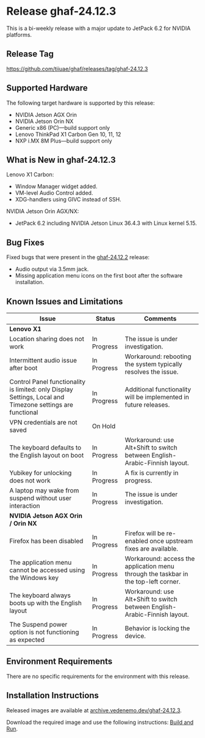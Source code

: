 <!--
    Copyright 2022-2025 TII (SSRC) and the Ghaf contributors
    SPDX-License-Identifier: CC-BY-SA-4.0
-->

# Release ghaf-24.12.3

This is a bi-weekly release with a major update to JetPack 6.2 for NVIDIA platforms.


## Release Tag

<https://github.com/tiiuae/ghaf/releases/tag/ghaf-24.12.3>


## Supported Hardware

The following target hardware is supported by this release:

* NVIDIA Jetson AGX Orin
* NVIDIA Jetson Orin NX
* Generic x86 (PC)—build support only
* Lenovo ThinkPad X1 Carbon Gen 10, 11, 12
* NXP i.MX 8M Plus—build support only


## What is New in ghaf-24.12.3


Lenovo X1 Carbon:

  * Window Manager widget added.
  * VM-level Audio Control added.
  * XDG-handlers using GIVC instead of SSH.


NVIDIA Jetson Orin AGX/NX:

  * JetPack 6.2 including NVIDIA Jetson Linux 36.4.3 with Linux kernel 5.15.


## Bug Fixes

Fixed bugs that were present in the [ghaf-24.12.2](../release_notes/ghaf-24.12.2.md) release:

* Audio output via 3.5mm jack.
* Missing application menu icons on the first boot after the software installation.


## Known Issues and Limitations

| Issue           | Status      | Comments                             |
|-----------------|-------------|--------------------------------------|
| **Lenovo X1**  |  |  |
| Location sharing does not work  | In Progress | The issue is under investigation. |
| Intermittent audio issue after boot  | In Progress | Workaround: rebooting the system typically resolves the issue. |
| Control Panel functionality is limited: only Display Settings, Local and Timezone settings are functional | In Progress | Additional functionality will be implemented in future releases. |
| VPN credentials are not saved  | On Hold |  |
| The keyboard defaults to the English layout on boot | In Progress | Workaround: use Alt+Shift to switch between English-Arabic-Finnish layout. |
| Yubikey for unlocking does not work | In Progress | A fix is currently in progress. |
| A laptop may wake from suspend without user interaction | In Progress | The issue is under investigation. |
| **NVIDIA Jetson AGX Orin / Orin NX**  |  |  |
| Firefox has been disabled | In Progress | Firefox will be re-enabled once upstream fixes are available. |
| The application menu cannot be accessed using the Windows key | In Progress | Workaround: access the application menu through the taskbar in the top-left corner. |
| The keyboard always boots up with the English layout | In Progress | Workaround: use Alt+Shift to switch between English-Arabic-Finnish layout. |
| The Suspend power option is not functioning as expected | In Progress | Behavior is locking the device. |


## Environment Requirements

There are no specific requirements for the environment with this release.


## Installation Instructions

Released images are available at [archive.vedenemo.dev/ghaf-24.12.3](https://archive.vedenemo.dev/ghaf-24.12.3/).

Download the required image and use the following instructions: [Build and Run](../ref_impl/build_and_run.md).